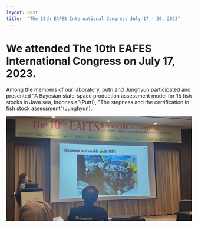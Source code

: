 ```yaml
---
layout: post
title:  "The 10th EAFES International Congress July 17 - 20, 2023"
---
```


# We attended The 10th EAFES International Congress on July 17, 2023.

Among the members of our laboratory, putri and Junghyun participated and presented "A Bayesian state-space production assessment model for 15 fish stocks in Java sea, Indonesia"(Putri), "The stepness and the certification in fish stock assessment"(Junghyun).

![image](/images/KakaoTalk_20230918_191324069.jpg)
